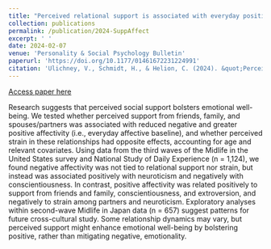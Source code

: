 ```yaml
---
title: "Perceived relational support is associated with everyday positive, but not negative, affectivity in a U.S. sample."
collection: publications
permalink: /publication/2024-SuppAffect
excerpt: ' '
date: 2024-02-07
venue: 'Personality & Social Psychology Bulletin'
paperurl: 'https://doi.org/10.1177/01461672231224991'
citation: 'Ulichney, V., Schmidt, H., & Helion, C. (2024). &quot;Perceived relational support is associated with everyday positive, but not negative, affectivity in a U.S. sample.&quot; <i>Personality & Social Psychology Bulletin.</i>. https://doi.org/10.1177/01461672231224991'
---
```


[Access paper here](https://doi.org/10.1177/01461672231224991)

Research suggests that perceived social support bolsters emotional well-being. We tested whether perceived support from friends, family, and spouses/partners was associated with reduced negative and greater positive affectivity (i.e., everyday affective baseline), and whether perceived strain in these relationships had opposite effects, accounting for age and relevant covariates. Using data from the third waves of the Midlife in the United States survey and National Study of Daily Experience (n = 1,124), we found negative affectivity was not tied to relational support nor strain, but instead was associated positively with neuroticism and negatively with conscientiousness. In contrast, positive affectivity was related positively to support from friends and family, conscientiousness, and extroversion, and negatively to strain among partners and neuroticism. Exploratory analyses within second-wave Midlife in Japan data (n = 657) suggest patterns for future cross-cultural study. Some relationship dynamics may vary, but perceived support might enhance emotional well-being by bolstering positive, rather than mitigating negative, emotionality.
